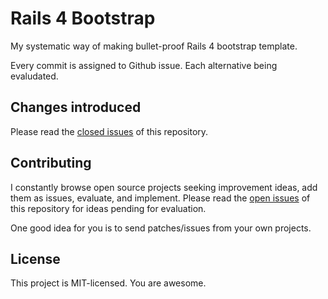 # Rails 4 Bootstrap

My systematic way of making bullet-proof Rails 4 bootstrap template.

Every commit is assigned to Github issue. Each alternative being evaludated.

## Changes introduced

Please read the [closed issues](https://github.com/sheerun/rails4-bootstrap/issues?state=closed) of this repository.

## Contributing

I constantly browse open source projects seeking improvement ideas, add them as issues, evaluate, and implement. Please read the [open issues](https://github.com/sheerun/rails4-bootstrap/issues?state=open) of this repository for ideas pending for evaluation.

One good idea for you is to send patches/issues from your own projects.

## License

This project is MIT-licensed. You are awesome.
